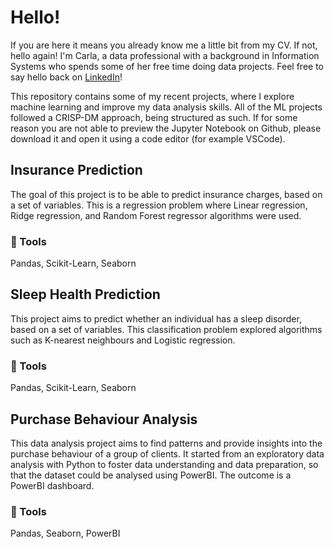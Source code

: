 # Hello!
If you are here it means you already know me a little bit from my CV. If not, hello again! I'm Carla, a data professional with a background in Information Systems who spends some of her free time doing data projects. Feel free to say hello back on <a href="www.linkedin.com/in/carla--rebelo">LinkedIn</a>!

This repository contains some of my recent projects, where I explore machine learning and improve my data analysis skills.
All of the ML projects followed a CRISP-DM approach, being structured as such. If for some reason you are not able to preview the Jupyter Notebook on Github, please download it and open it using a code editor (for example VSCode).

## Insurance Prediction
The goal of this project is to be able to predict insurance charges, based on a set of variables. This is a regression problem where Linear regression, Ridge regression, and Random Forest regressor algorithms were used.
### 🔧 Tools
Pandas, Scikit-Learn, Seaborn
    

## Sleep Health Prediction
This project aims to predict whether an individual has a sleep disorder, based on a set of variables. This classification problem explored algorithms such as K-nearest neighbours and Logistic regression.
### 🔧 Tools
Pandas, Scikit-Learn, Seaborn

## Purchase Behaviour Analysis
This data analysis project aims to find patterns and provide insights into the purchase behaviour of a group of clients. It started from an exploratory data analysis with Python to foster data understanding and data preparation, so that the dataset could be analysed using PowerBI. The outcome is a PowerBI dashboard.
### 🔧 Tools
Pandas, Seaborn, PowerBI
